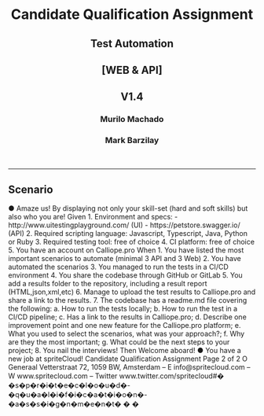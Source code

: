 <h1 align="center">Candidate Qualification Assignment</h1>
<h2 align="center">Test Automation</h2>
<h2 align="center">[WEB & API]</h2>
<h2 align="center">V1.4</h2>
<h3 align="center">Murilo Machado</h3>
<h3 align="center">Mark Barzilay</h3>

<br/>

___

<h2 align="left">Scenario</h2>
● Amaze us! By displaying not only your skill-set (hard and soft skills) but also who you are!
Given
1. Environment and specs:
   - http://www.uitestingplayground.com/ (UI)
   - https://petstore.swagger.io/ (API)
2. Required scripting language: Javascript, Typescript, Java, Python or Ruby
3. Required testing tool: free of choice
4. CI platform: free of choice
5. You have an account on Calliope.pro
   When
1. You have listed the most important scenarios to automate (minimal 3 API and 3 Web)
2. You have automated the scenarios
3. You managed to run the tests in a CI/CD environment
4. You share the codebase through GitHub or GitLab
5. You add a results folder to the repository, including a result report (HTML,json,xml,etc)
6. Manage to upload the test results to Calliope.pro and share a link to the results.
7. The codebase has a readme.md file covering the following:
   a. How to run the tests locally;
   b. How to run the test in a CI/CD pipeline;
   c. Has a link to the results in Calliope.pro;
   d. Describe one improvement point and one new feature for the Calliope.pro platform;
   e. What you used to select the scenarios, what was your approach?;
   f. Why are they the most important;
   g. What could be the next steps to your project;
8. You nail the interviews!
   Then
   Welcome aboard!
   ● You have a new job at spriteCloud!
   Candidate Qualification Assignment Page 2 of 2
   O Generaal Vetterstraat 72, 1059 BW, Amsterdam – E info@spritecloud.com – W www.spritecloud.com – Twitter www.twitter.com/spritecloud#� �s�p�r�i�t�e�c�l�o�u�d�-�q�u�a�l�i�f�i�c�a�t�i�o�n�-�a�s�s�i�g�n�m�e�n�t�
�
�
